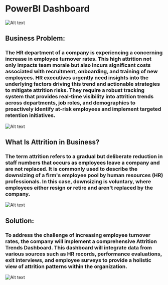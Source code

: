 # PowerBI Dashboard
![Alt text](https://images.pexels.com/photos/572056/pexels-photo-572056.jpeg?auto=compress&cs=tinysrgb&w=1260&h=750&dpr=1)
## Business Problem:
### The HR department of a company is experiencing a concerning increase in employee turnover rates. This high attrition not only impacts team morale but also incurs significant costs associated with recruitment, onboarding, and training of new employees. HR executives urgently need insights into the underlying factors driving this trend and actionable strategies to mitigate attrition risks. They require a robust tracking system that provides real-time visibility into attrition trends across departments, job roles, and demographics to proactively identify at-risk employees and implement targeted retention initiatives.

![Alt text](https://media.istockphoto.com/id/1348235111/photo/innovation-and-new-ideas-lightbulb-concept-with-question-mark.jpg?s=612x612&w=0&k=20&c=i0g5Kf7jJidMSLSgorxhyfWzJwBOpn40v0TBOLLPSUc=)

## What Is Attrition in Business?
### The term attrition refers to a gradual but deliberate reduction in staff numbers that occurs as employees leave a company and are not replaced. It is commonly used to describe the downsizing of a firm's employee pool by human resources (HR) professionals. In this case, downsizing is voluntary, where employees either resign or retire and aren't replaced by the company.

![Alt text](https://media.istockphoto.com/id/460506407/photo/attrition-with-pen.jpg?s=612x612&w=0&k=20&c=o-0PXqIeSx6vyc7G0VgASGJLo6w3tncTfACzpOqMg5o=)

## Solution:
### To address the challenge of increasing employee turnover rates, the company will implement a comprehensive Attrition Trends Dashboard. This dashboard will integrate data from various sources such as HR records, performance evaluations, exit interviews, and employee surveys to provide a holistic view of attrition patterns within the organization.

![Alt text](https://media.istockphoto.com/id/531861190/photo/missing-puzzle-piece-problem-and-solution-white.jpg?s=612x612&w=0&k=20&c=hU0KmkOHgvVtF5H0ILcv18kDpV7_T0CIeGudJAL_MEg=)


